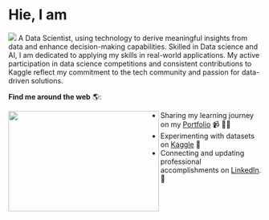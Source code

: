 <h1>Hie, I am</h1> 
<img src="https://www.googleapis.com/download/storage/v1/b/kaggle-user-content/o/inbox%2F17311466%2Fad433a1163c4135d27e8df658f06381a%2FAkesh%20Kumar.gif?generation=1713714542682477&alt=media">
A Data Scientist, using technology to derive meaningful insights from data and enhance decision-making capabilities. Skilled in Data science and AI, I am dedicated to applying my skills in real-world applications. My active participation in data science competitions and consistent contributions to Kaggle reflect my commitment to the tech community and passion for data-driven solutions.

**Find me around the web** 🌎: <br> <a href="https://github.com/akesh-0909/">

<img align="left" width="300" height="200" src="https://s3.amazonaws.com/magoosh-company-site/wp-content/uploads/hs/files/2016/06/24080851/StatisticsKermit.gif"></a>
- Sharing my learning journey on my [Portfolio](akesh-0909.github.io) 📹 ✍🏾
- Experimenting with datasets on [Kaggle](kaggle.com/akeshkumarhp) 🏓
- Connecting and updating professional accomplishments on [LinkedIn](linkedin.com/in/akeshkumar). 💼
  
